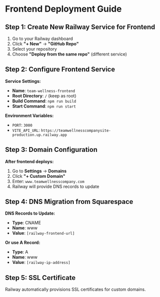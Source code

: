 # Frontend Deployment Guide

## Step 1: Create New Railway Service for Frontend

1. Go to your Railway dashboard
2. Click **"+ New"** → **"GitHub Repo"**
3. Select your repository
4. Choose **"Deploy from the same repo"** (different service)

## Step 2: Configure Frontend Service

**Service Settings:**
- **Name**: `team-wellness-frontend`
- **Root Directory**: `/` (keep as root)
- **Build Command**: `npm run build`
- **Start Command**: `npm run start`

**Environment Variables:**
- `PORT`: `3000`
- `VITE_API_URL`: `https://teamwellnesscompanysite-production.up.railway.app`

## Step 3: Domain Configuration

**After frontend deploys:**
1. Go to **Settings** → **Domains**
2. Click **"+ Custom Domain"**
3. Enter: `www.teamwellnesscompany.com`
4. Railway will provide DNS records to update

## Step 4: DNS Migration from Squarespace

**DNS Records to Update:**
- **Type**: CNAME
- **Name**: www
- **Value**: `[railway-frontend-url]`

**Or use A Record:**
- **Type**: A
- **Name**: www  
- **Value**: `[railway-ip-address]`

## Step 5: SSL Certificate
Railway automatically provisions SSL certificates for custom domains.
